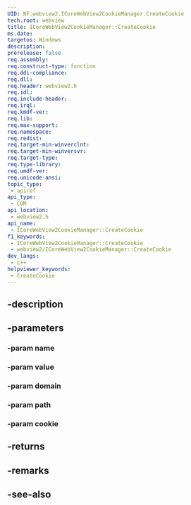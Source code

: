 ```yaml
---
UID: NF:webview2.ICoreWebView2CookieManager.CreateCookie
tech.root: webview
title: ICoreWebView2CookieManager::CreateCookie
ms.date: 
targetos: Windows
description: 
prerelease: false
req.assembly: 
req.construct-type: function
req.ddi-compliance: 
req.dll: 
req.header: webview2.h
req.idl: 
req.include-header: 
req.irql: 
req.kmdf-ver: 
req.lib: 
req.max-support: 
req.namespace: 
req.redist: 
req.target-min-winverclnt: 
req.target-min-winversvr: 
req.target-type: 
req.type-library: 
req.umdf-ver: 
req.unicode-ansi: 
topic_type:
 - apiref
api_type:
 - COM
api_location:
 - webview2.h
api_name:
 - ICoreWebView2CookieManager::CreateCookie
f1_keywords:
 - ICoreWebView2CookieManager::CreateCookie
 - webview2/ICoreWebView2CookieManager::CreateCookie
dev_langs:
 - c++
helpviewer_keywords:
 - CreateCookie
---
```


## -description

## -parameters

### -param name

### -param value

### -param domain

### -param path

### -param cookie

## -returns

## -remarks

## -see-also

